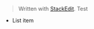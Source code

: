 


> Written with [StackEdit](https://stackedit.io/).
> Test

 - List item

<!--stackedit_data:
eyJoaXN0b3J5IjpbLTkwMDMyOTY4XX0=
-->